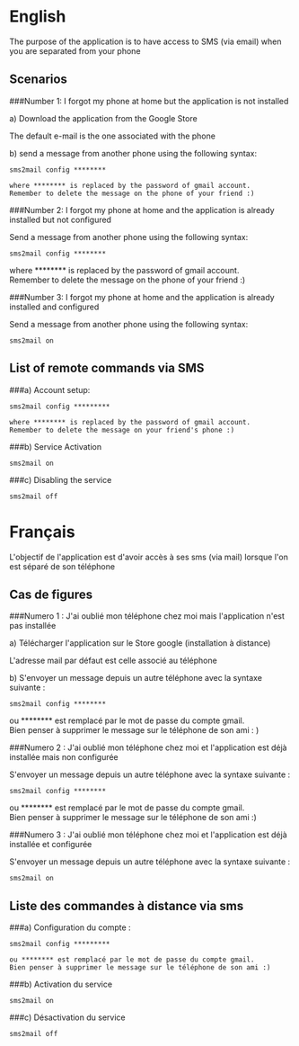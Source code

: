English
=======

The purpose of the application is to have access to SMS (via email) when you are separated from your phone

Scenarios
--------------

###Number 1: I forgot my phone at home but the application is not installed

a) Download the application from the Google Store

The default e-mail is the one associated with the phone

b) send a message from another phone using the following syntax:    
<pre><code>sms2mail config ********</pre></code>    
	where ******** is replaced by the password of gmail account.   
	Remember to delete the message on the phone of your friend :)   


###Number 2: I forgot my phone at home and the application is already installed but not configured

Send a message from another phone using the following syntax:   
	<pre><code>sms2mail config ********  </pre></code>
	where ******** is replaced by the password of gmail account.   
	Remember to delete the message on the phone of your friend :)   

###Number 3: I forgot my phone at home and the application is already installed and configured

Send a message from another phone using the following syntax:   
	<pre><code>sms2mail on</pre></code>


List of remote commands via SMS
--------------------------------------

###a) Account setup:   
<pre><code>sms2mail config *********</pre></code>   
	where ******** is replaced by the password of gmail account.   
	Remember to delete the message on your friend's phone :)   


###b) Service Activation   
<pre><code>sms2mail on</pre></code>

###c) Disabling the service   
<pre><code>sms2mail off</pre></code>




Français
========

L'objectif de l'application est d'avoir accès à ses sms (via mail) lorsque l'on est séparé de son téléphone


Cas de figures
--------------

###Numero 1 : J'ai oublié mon téléphone chez moi mais l'application n'est pas installée

a) Télécharger l'application sur le Store google (installation à distance)

L'adresse mail par défaut est celle associé au téléphone

b) S'envoyer un message depuis un autre téléphone avec la syntaxe suivante :   
	<pre><code>sms2mail config ********</pre></code>
	ou ******** est remplacé par le mot de passe du compte gmail.   
	Bien penser à supprimer le message sur le téléphone de son ami :   )


###Numero 2 : J'ai oublié mon téléphone chez moi et l'application est déjà installée mais non configurée

S'envoyer un message depuis un autre téléphone avec la syntaxe suivante :   
	<pre><code>sms2mail config ********</pre></code>
	ou ******** est remplacé par le mot de passe du compte gmail.   
	Bien penser à supprimer le message sur le téléphone de son ami :)   


###Numero 3 : J'ai oublié mon téléphone chez moi et l'application est déjà installée et configurée

S'envoyer un message depuis un autre téléphone avec la syntaxe suivante :   
	<pre><code>sms2mail on</pre></code> 


Liste des commandes à distance via sms
--------------------------------------

###a) Configuration du compte :    
<pre><code>sms2mail config *********</pre></code>
	ou ******** est remplacé par le mot de passe du compte gmail.   
	Bien penser à supprimer le message sur le téléphone de son ami :)   


###b) Activation du service   
<pre><code>sms2mail on</pre></code>   

###c) Désactivation du service   
<pre><code>sms2mail off</pre></code>   







